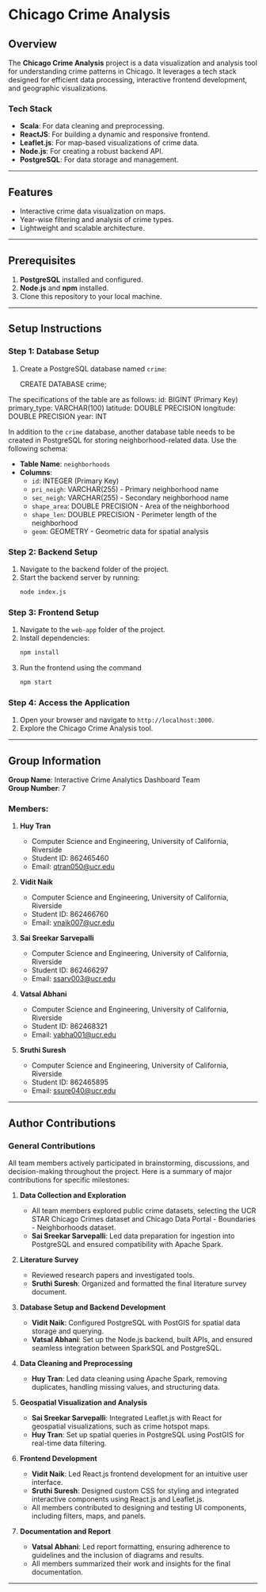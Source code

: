 # Chicago Crime Analysis

## Overview
The **Chicago Crime Analysis** project is a data visualization and analysis tool for understanding crime patterns in Chicago. It leverages a tech stack designed for efficient data processing, interactive frontend development, and geographic visualizations.

### Tech Stack
- **Scala**: For data cleaning and preprocessing.
- **ReactJS**: For building a dynamic and responsive frontend.
- **Leaflet.js**: For map-based visualizations of crime data.
- **Node.js**: For creating a robust backend API.
- **PostgreSQL**: For data storage and management.

---

## Features
- Interactive crime data visualization on maps.
- Year-wise filtering and analysis of crime types.
- Lightweight and scalable architecture.

---

## Prerequisites
1. **PostgreSQL** installed and configured.
2. **Node.js** and **npm** installed.
3. Clone this repository to your local machine.

---

## Setup Instructions


### Step 1: Database Setup
1. Create a PostgreSQL database named `crime`:
  
   CREATE DATABASE crime;


The specifications of the table are as follows:
id: BIGINT (Primary Key)
primary_type: VARCHAR(100)
latitude: DOUBLE PRECISION
longitude: DOUBLE PRECISION
year: INT

In addition to the `crime` database, another database table needs to be created in PostgreSQL for storing neighborhood-related data. Use the following schema:

- **Table Name**: `neighborhoods`
- **Columns**:
  - `id`: INTEGER (Primary Key)
  - `pri_neigh`: VARCHAR(255) - Primary neighborhood name
  - `sec_neigh`: VARCHAR(255) - Secondary neighborhood name
  - `shape_area`: DOUBLE PRECISION - Area of the neighborhood
  - `shape_len`: DOUBLE PRECISION - Perimeter length of the neighborhood
  - `geom`: GEOMETRY - Geometric data for spatial analysis



### Step 2: Backend Setup
1. Navigate to the backend folder of the project.
2. Start the backend server by running:
   ```bash
   node index.js
### Step 3: Frontend Setup
1. Navigate to the `web-app` folder of the project.
2. Install dependencies:
   ```bash
   npm install


3. Run the frontend using the command
   ```bash
   npm start

### Step 4: Access the Application
1. Open your browser and navigate to `http://localhost:3000`.
2. Explore the Chicago Crime Analysis tool.



---

## Group Information

**Group Name**: Interactive Crime Analytics Dashboard Team  
**Group Number**: 7  

### Members:
1. **Huy Tran**  
   - Computer Science and Engineering, University of California, Riverside  
   - Student ID: 862465460  
   - Email: qtran050@ucr.edu  

2. **Vidit Naik**  
   - Computer Science and Engineering, University of California, Riverside  
   - Student ID: 862466760  
   - Email: vnaik007@ucr.edu  

3. **Sai Sreekar Sarvepalli**  
   - Computer Science and Engineering, University of California, Riverside  
   - Student ID: 862466297  
   - Email: ssarv003@ucr.edu  

4. **Vatsal Abhani**  
   - Computer Science and Engineering, University of California, Riverside  
   - Student ID: 862468321  
   - Email: vabha001@ucr.edu  

5. **Sruthi Suresh**  
   - Computer Science and Engineering, University of California, Riverside  
   - Student ID: 862465895  
   - Email: ssure040@ucr.edu  

---

## Author Contributions

### General Contributions
All team members actively participated in brainstorming, discussions, and decision-making throughout the project. Here is a summary of major contributions for specific milestones:

1. **Data Collection and Exploration**  
   - All team members explored public crime datasets, selecting the UCR STAR Chicago Crimes dataset and Chicago Data Portal - Boundaries - Neighborhoods dataset.  
   - **Sai Sreekar Sarvepalli**: Led data preparation for ingestion into PostgreSQL and ensured compatibility with Apache Spark.

2. **Literature Survey**  
   - Reviewed research papers and investigated tools.  
   - **Sruthi Suresh**: Organized and formatted the final literature survey document.

3. **Database Setup and Backend Development**  
   - **Vidit Naik**: Configured PostgreSQL with PostGIS for spatial data storage and querying.  
   - **Vatsal Abhani**: Set up the Node.js backend, built APIs, and ensured seamless integration between SparkSQL and PostgreSQL.

4. **Data Cleaning and Preprocessing**  
   - **Huy Tran**: Led data cleaning using Apache Spark, removing duplicates, handling missing values, and structuring data.

5. **Geospatial Visualization and Analysis**  
   - **Sai Sreekar Sarvepalli**: Integrated Leaflet.js with React for geospatial visualizations, such as crime hotspot maps.  
   - **Huy Tran**: Set up spatial queries in PostgreSQL using PostGIS for real-time data filtering.

6. **Frontend Development**  
   - **Vidit Naik**: Led React.js frontend development for an intuitive user interface.  
   - **Sruthi Suresh**: Designed custom CSS for styling and integrated interactive components using React.js and Leaflet.js.  
   - All members contributed to designing and testing UI components, including filters, maps, and panels.

7. **Documentation and Report**  
   - **Vatsal Abhani**: Led report formatting, ensuring adherence to guidelines and the inclusion of diagrams and results.  
   - All members summarized their work and insights for the final documentation.

---

